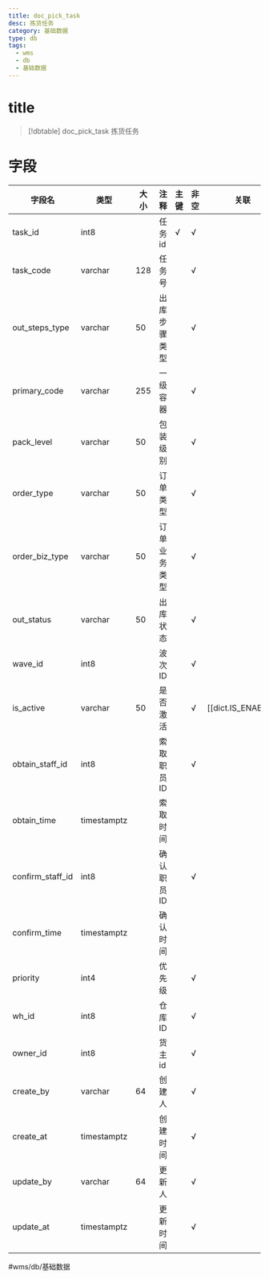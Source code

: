 ```yaml
---
title: doc_pick_task
desc: 拣货任务
category: 基础数据
type: db
tags:
  - wms
  - db
  - 基础数据
---
```


# title
>[!dbtable] doc_pick_task
> 拣货任务

# 字段
| 字段名 | 类型 | 大小 | 注释 | 主键 | 非空 | 关联 |
| --- | --- | --- | --- | --- | --- | --- |
| task_id | int8 |  | 任务id | √ | √ |  |
| task_code | varchar | 128 | 任务号 |  | √ |  |
| out_steps_type | varchar | 50 | 出库步骤类型 |  | √ |  |
| primary_code | varchar | 255 | 一级容器 |  | √ |  |
| pack_level | varchar | 50 | 包装级别 |  | √ |  |
| order_type | varchar | 50 | 订单类型 |  | √ |  |
| order_biz_type | varchar | 50 | 订单业务类型 |  | √ |  |
| out_status | varchar | 50 | 出库状态 |  | √ |  |
| wave_id | int8 |  | 波次ID |  | √ |  |
| is_active | varchar | 50 | 是否激活 |  | √ | [[dict.IS_ENABLE]] |
| obtain_staff_id | int8 |  | 索取职员ID |  | √ |  |
| obtain_time | timestamptz |  | 索取时间 |  |  |  |
| confirm_staff_id | int8 |  | 确认职员ID |  | √ |  |
| confirm_time | timestamptz |  | 确认时间 |  |  |  |
| priority | int4 |  | 优先级 |  | √ |  |
| wh_id | int8 |  | 仓库ID |  | √ |  |
| owner_id | int8 |  | 货主id |  | √ |  |
| create_by | varchar | 64 | 创建人 |  | √ |  |
| create_at | timestamptz |  | 创建时间 |  | √ |  |
| update_by | varchar | 64 | 更新人 |  | √ |  |
| update_at | timestamptz |  | 更新时间 |  | √ |  |
#wms/db/基础数据
